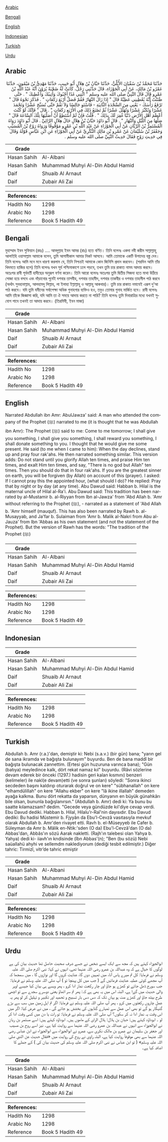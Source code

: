 [Arabic](#arabic)

[Bengali](#bengali)

[English](#english)

[Indonesian](#indonesian)

[Turkish](#turkish)

[Urdu](#urdu)

## Arabic


<div dir="rtl" lang="ar" style={{fontSize:'larger',backgroundColor:'#f8f9fa',padding:20}}>
حَدَّثَنَا مُحَمَّدُ بْنُ سُفْيَانَ الأُبُلِّيُّ، حَدَّثَنَا حَبَّانُ بْنُ هِلاَلٍ أَبُو حَبِيبٍ، حَدَّثَنَا مَهْدِيُّ بْنُ مَيْمُونٍ، حَدَّثَنَا عَمْرُو بْنُ مَالِكٍ، عَنْ أَبِي الْجَوْزَاءِ، قَالَ حَدَّثَنِي رَجُلٌ، كَانَتْ لَهُ صُحْبَةٌ يُرَوْنَ أَنَّهُ عَبْدُ اللَّهِ بْنُ عَمْرٍو قَالَ قَالَ النَّبِيُّ صلى الله عليه وسلم ‏"‏ ائْتِنِي غَدًا أَحْبُوكَ وَأُثِيبُكَ وَأُعْطِيكَ ‏"‏ ‏.‏ حَتَّى ظَنَنْتُ أَنَّهُ يُعْطِينِي عَطِيَّةً قَالَ ‏"‏ إِذَا زَالَ النَّهَارُ فَقُمْ فَصَلِّ أَرْبَعَ رَكَعَاتٍ ‏"‏ ‏.‏ فَذَكَرَ نَحْوَهُ قَالَ ‏"‏ تَرْفَعُ رَأْسَكَ - يَعْنِي مِنَ السَّجْدَةِ الثَّانِيَةِ - فَاسْتَوِ جَالِسًا وَلاَ تَقُمْ حَتَّى تُسَبِّحَ عَشْرًا وَتَحْمَدَ عَشْرًا وَتُكَبِّرَ عَشْرًا وَتُهَلِّلَ عَشْرًا ثُمَّ تَصْنَعُ ذَلِكَ فِي الأَرْبَعِ رَكَعَاتٍ ‏"‏ ‏.‏ قَالَ ‏"‏ فَإِنَّكَ لَوْ كُنْتَ أَعْظَمَ أَهْلِ الأَرْضِ ذَنْبًا غُفِرَ لَكَ بِذَلِكَ ‏"‏ ‏.‏ قُلْتُ فَإِنْ لَمْ أَسْتَطِعْ أَنْ أُصَلِّيَهَا تِلْكَ السَّاعَةَ قَالَ ‏"‏ صَلِّهَا مِنَ اللَّيْلِ وَالنَّهَارِ ‏"‏ ‏.‏ قَالَ أَبُو دَاوُدَ حَبَّانُ بْنُ هِلاَلٍ خَالُ هِلاَلٍ الرَّائِيِّ ‏.‏ قَالَ أَبُو دَاوُدَ رَوَاهُ الْمُسْتَمِرُّ بْنُ الرَّيَّانِ عَنْ أَبِي الْجَوْزَاءِ عَنْ عَبْدِ اللَّهِ بْنِ عَمْرٍو مَوْقُوفًا وَرَوَاهُ رَوْحُ بْنُ الْمُسَيَّبِ وَجَعْفَرُ بْنُ سُلَيْمَانَ عَنْ عَمْرِو بْنِ مَالِكٍ النُّكْرِيِّ عَنْ أَبِي الْجَوْزَاءِ عَنِ ابْنِ عَبَّاسٍ قَوْلُهُ وَقَالَ فِي حَدِيثِ رَوْحٍ فَقَالَ حَدِيثُ النَّبِيِّ صلى الله عليه وسلم ‏.‏
</div>
<div style={{backgroundColor:'#f8f9fa',padding:20, marginBottom: 10}}><table> <thead> <tr> <th>Grade</th> <th></th> </tr> </thead> <tbody> <tr><td>Hasan Sahih</td><td>Al-Albani</td></tr><tr><td>Hasan Sahih</td><td>Muhammad Muhyi Al-Din Abdul Hamid</td></tr><tr><td>Daif</td><td>Shuaib Al Arnaut</td></tr><tr><td>Daif</td><td>Zubair Ali Zai</td></tr></tbody></table><table> <thead> <tr> <th>References:</th> <th></th> </tr> </thead> <tbody><tr><td>Hadith No</td><td>1298</td></tr><tr><td>Arabic No</td><td>1298</td></tr><tr><td>Reference</td><td>Book 5 Hadith 49</td></tr></tbody></table></div>

## Bengali


<div dir="ltr" lang="bn" style={{fontSize:'larger',backgroundColor:'#f8f9fa',padding:20}}>
মুহাম্মাদ ইবন সুফিয়ান (রহঃ) .... আবদুল্লাহ ইবন আমর (রাঃ) হতে বর্ণিত। তিনি বলেনঃ একদা নবী করীম সাল্লাল্লাহু আলাইহি ওয়াসাল্লাম আমাকে বলেন, তুমি আগামীকাল আমার নিকট আসবে। আমি তোমাকে একটি উপাদেয় বস্ত্ত দেব। তিনি বলেনঃ আমি মনে মনে ধারণা করলাম যে, তিনি নিশ্চয়ই আমাকে কোন জিনিসি প্রদান করবেন। (পরদিন আমি তাঁর খিদমতে হাজির হলে) তিনি বলেনঃ যখন সূর্য পশ্চিমাকাশে ঢলে পড়বে, তখন তুমি চার রাকাত নাময আদায় করবে। অতঃপর রাবী পূর্ববর্তী হাদীছের অনুরূপ বর্ণনা করেন। তিনি আরো বলেনঃ অতঃপর তুমি দ্বিতীয় সিজদা হতে মাথা উঠিয়ে সোজা হয়ে বসবে এবং দাঁড়ানোর পূর্বেই দশবার তাসবীহ, দশবার তাহমীদ, দশবার তাকবীর ও দশবার তাহলীল পাঠ করবে (অর্থাৎ সুবহানাল্লাহ, আলহামদু লিল্লাহ, লা ইলাহা ইল্লাল্লাহু ও আল্লাহু আকবার)। তুমি চার রাকাত নমাযেই এরূপ দু’আ পাঠ করবে। যদি তুমি যমীনের সর্বাপেক্ষা অধিক গুনাহগার ব্যক্তিও হও, তবুও তোমার গুনাহ মার্জিত হবে। রাবী বলেনঃ আমি তাঁকে জিজ্ঞাসা করি, যদি আমি তা ঐ সময়ে আদায় করতে না পারি? তিনি বলেনঃ তুমি দিবারাত্রির মধ্যে যখনই সুযোগ পাবে তখনই তা আদায় করবে। (তিরমিযী, ইবন মাজা)
</div>
<div style={{backgroundColor:'#f8f9fa',padding:20, marginBottom: 10}}><table> <thead> <tr> <th>Grade</th> <th></th> </tr> </thead> <tbody> <tr><td>Hasan Sahih</td><td>Al-Albani</td></tr><tr><td>Hasan Sahih</td><td>Muhammad Muhyi Al-Din Abdul Hamid</td></tr><tr><td>Daif</td><td>Shuaib Al Arnaut</td></tr><tr><td>Daif</td><td>Zubair Ali Zai</td></tr></tbody></table><table> <thead> <tr> <th>References:</th> <th></th> </tr> </thead> <tbody><tr><td>Hadith No</td><td>1298</td></tr><tr><td>Arabic No</td><td>1298</td></tr><tr><td>Reference</td><td>Book 5 Hadith 49</td></tr></tbody></table></div>

## English


<div dir="ltr" lang="en" style={{fontSize:'larger',backgroundColor:'#f8f9fa',padding:20}}>
Narrated Abdullah ibn Amr: AbulJawza' said: A man who attended the company of the Prophet (ﷺ) narrated to me (it is thought that he was Abdullah ibn Amr): The Prophet (ﷺ) said to me: Come to me tomorrow; I shall give you something, I shall give you something, I shall reward you something, I shall donate something to you. I thought that he would give me some present. He said (to me when I came to him): When the day declines, stand up and pray four rak'ahs. He then narrated something similar. This version adds: Do not stand until you glorify Allah ten times, and praise Him ten times, and exalt Him ten times, and say, "There is no god but Allah" ten times. Then you should do that in four rak'ahs. If you are the greatest sinner on earth, you will be forgiven (by Allah) on account of this (prayer). I asked: If I cannot pray this the appointed hour, (what should I do)? He replied: Pray that by night or by day (at any time). Abu Dawud said: Habban b. Hilal is the maternal uncle of Hilal al-Ra'i. Abu Dawud said: This tradition has been narrated by al-Mustamir b. al-Riyyan from Ibn al-Jawza' from 'Abd Allah b. 'Amr without referring to the Prophet (ﷺ), - narrated as a statement of 'Abd Allah b. 'Amr himself (mauquf). This has also been narrated by Rawh b. al-Musayyab, and Ja'far b. Sulaiman from 'Amr b. Malik al-Nakri from Abu al-Jauza' from Ibn 'Abbas as his own statement (and not the statement of the Prophet). But the version of Rawh has the words: "The tradition of the Prophet (ﷺ)
</div>
<div style={{backgroundColor:'#f8f9fa',padding:20, marginBottom: 10}}><table> <thead> <tr> <th>Grade</th> <th></th> </tr> </thead> <tbody> <tr><td>Hasan Sahih</td><td>Al-Albani</td></tr><tr><td>Hasan Sahih</td><td>Muhammad Muhyi Al-Din Abdul Hamid</td></tr><tr><td>Daif</td><td>Shuaib Al Arnaut</td></tr><tr><td>Daif</td><td>Zubair Ali Zai</td></tr></tbody></table><table> <thead> <tr> <th>References:</th> <th></th> </tr> </thead> <tbody><tr><td>Hadith No</td><td>1298</td></tr><tr><td>Arabic No</td><td>1298</td></tr><tr><td>Reference</td><td>Book 5 Hadith 49</td></tr></tbody></table></div>

## Indonesian


<div dir="ltr" lang="id" style={{fontSize:'larger',backgroundColor:'#f8f9fa',padding:20}}>

</div>
<div style={{backgroundColor:'#f8f9fa',padding:20, marginBottom: 10}}><table> <thead> <tr> <th>Grade</th> <th></th> </tr> </thead> <tbody> <tr><td>Hasan Sahih</td><td>Al-Albani</td></tr><tr><td>Hasan Sahih</td><td>Muhammad Muhyi Al-Din Abdul Hamid</td></tr><tr><td>Daif</td><td>Shuaib Al Arnaut</td></tr><tr><td>Daif</td><td>Zubair Ali Zai</td></tr></tbody></table><table> <thead> <tr> <th>References:</th> <th></th> </tr> </thead> <tbody><tr><td>Hadith No</td><td>1298</td></tr><tr><td>Arabic No</td><td>1298</td></tr><tr><td>Reference</td><td>Book 5 Hadith 49</td></tr></tbody></table></div>

## Turkish


<div dir="ltr" lang="tr" style={{fontSize:'larger',backgroundColor:'#f8f9fa',padding:20}}>
Abdullah b. Amr (r.a.)'dan, demiştir ki: Nebi (s.a.v.) (bir gün) bana; "yarın gel de sana ikramda ve bağışta bulunayım" buyurdu. Ben de bana maddî bir bağışta bulunacak zannettim. (Ertesi gün huzuruna varınca bana); "Gün (batıya) meyledince kalk, dört rekat namaz kıl" buyurdu. (Râvi sözlerine devam ederek bir önceki (1297.) hadisin geri kalan kısmını) benzeri (kelimeler) ile nakl(e devam)etti (ve sonra şunları) söyledi: "Sonra ikinci secdeden başını kaldırıp oturarak doğrul ve on kere" "sübhanallah" on kere "elhamdülillah" on kere "Allahu ekber" on kere "lâ ikine illallah" demeden ayağa kalkma. Bunu dört rekatta da yaparsın, dünyanın en büyük günahkârı bile olsan, bununla bağışlanırsın." (Abdullah b. Amr) dedi ki: Ya bunu bu saatte kılamazsam? dedim. "Gecede veya gündüzde kıl'diye cevap verdi. Ebu Davud dediki. Habban b. Hilal, Hilalu'r-Raî'nin dayısıdır. Ebu Davud dediki: Bu hadisi Müstemir b. Fjyyân da Ebu'l-Cevzâ vasıtasıyla mev­kuf olarak Abdullah b. Amr'den rivayet etti. Ravh b. el-Müseyyeb ile Cafer b. Süleyman da Amr b. Mâlik en-Ntik:'sden (O da) Ebu'l-Cevzâ'dan (O da) Abbas'dan, Abbâs'ın sözü Aarak nakletti. (Rajh'ın talebesi olan Yahya b. Yahya) dedi ki- iiavh'ın kndisinde (îbn Abbas'(n); "Ben (bu sözü) Nebi saüallahü ahyhi ve sellemdm naklediyorum (dediği tesbit edilmiştir.) Diğer tahric: Tirmizî, vitr’de tahric etmiştir
</div>
<div style={{backgroundColor:'#f8f9fa',padding:20, marginBottom: 10}}><table> <thead> <tr> <th>Grade</th> <th></th> </tr> </thead> <tbody> <tr><td>Hasan Sahih</td><td>Al-Albani</td></tr><tr><td>Hasan Sahih</td><td>Muhammad Muhyi Al-Din Abdul Hamid</td></tr><tr><td>Daif</td><td>Shuaib Al Arnaut</td></tr><tr><td>Daif</td><td>Zubair Ali Zai</td></tr></tbody></table><table> <thead> <tr> <th>References:</th> <th></th> </tr> </thead> <tbody><tr><td>Hadith No</td><td>1298</td></tr><tr><td>Arabic No</td><td>1298</td></tr><tr><td>Reference</td><td>Book 5 Hadith 49</td></tr></tbody></table></div>

## Urdu


<div dir="rtl" lang="ur" style={{fontSize:'larger',backgroundColor:'#f8f9fa',padding:20}}>
ابوالجوزاء کہتے ہیں کہ مجھ سے ایک ایسے شخص نے جسے شرف صحبت حاصل تھا حدیث بیان کی ہے لوگوں کا خیال ہے کہ وہ عبداللہ بن عمرو رضی اللہ عنہما تھے، انہوں نے کہا: نبی اکرم صلی اللہ علیہ وسلم نے فرمایا: کل تم میرے پاس آنا، میں تمہیں دوں گا، عنایت کروں گا اور نوازوں گا ، میں سمجھا کہ آپ مجھے کوئی عطیہ عنایت فرمائیں گے ( جب میں کل پہنچا تو ) آپ صلی اللہ علیہ وسلم نے فرمایا: جب سورج ڈھل جائے تو کھڑے ہو جاؤ اور چار رکعت نماز ادا کرو ، پھر ویسے ہی بیان کیا جیسے اوپر والی حدیث میں گزرا ہے، البتہ اس میں یہ بھی ہے کہ: پھر تم سر اٹھاؤ یعنی دوسرے سجدے سے تو اچھی طرح بیٹھ جاؤ اور کھڑے مت ہو یہاں تک کہ دس دس بار تسبیح و تحمید اور تکبیر و تہلیل کر لو پھر یہ عمل چاروں رکعتوں میں کرو ، پھر آپ صلی اللہ علیہ وسلم نے فرمایا: اگر تم اہل زمین میں سب سے بڑے گنہگار ہو گے تو بھی اس عمل سے تمہارے گناہوں کی بخشش ہو جائے گی ، میں نے عرض کیا: اگر میں اس وقت یہ نماز ادا نہ کر سکوں؟ آپ صلی اللہ علیہ وسلم نے فرمایا: تو رات یا دن میں کسی وقت ادا کر لو ۔ ابوداؤد کہتے ہیں: حبان بن ہلال: ہلال الرای کے ماموں ہیں۔ ابوداؤد کہتے ہیں: اسے مستمر بن ریان نے ابوالجوزاء سے انہوں نے عبداللہ بن عمرو رضی اللہ عنہما سے روایت کیا ہے۔ نیز اسے روح بن مسیب اور جعفر بن سلیمان نے عمرو بن مالک نکری سے، عمرو نے ابوالجوزاء سے ابوالجوزاء نے ابن عباس رضی اللہ عنہما سے بھی موقوفاً روایت کیا ہے، البتہ راوی نے روح کی روایت میں «فقال حديث عن النبي صلی اللہ علیہ وسلم» ( تو ابن عباس نے نبی اکرم صلی اللہ علیہ وسلم کی حدیث بیان کی ) کے جملے کا اضافہ کیا ہے۔
</div>
<div style={{backgroundColor:'#f8f9fa',padding:20, marginBottom: 10}}><table> <thead> <tr> <th>Grade</th> <th></th> </tr> </thead> <tbody> <tr><td>Hasan Sahih</td><td>Al-Albani</td></tr><tr><td>Hasan Sahih</td><td>Muhammad Muhyi Al-Din Abdul Hamid</td></tr><tr><td>Daif</td><td>Shuaib Al Arnaut</td></tr><tr><td>Daif</td><td>Zubair Ali Zai</td></tr></tbody></table><table> <thead> <tr> <th>References:</th> <th></th> </tr> </thead> <tbody><tr><td>Hadith No</td><td>1298</td></tr><tr><td>Arabic No</td><td>1298</td></tr><tr><td>Reference</td><td>Book 5 Hadith 49</td></tr></tbody></table></div>